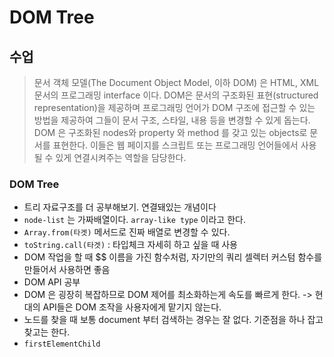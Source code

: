 # DOM Tree

## 수업

> 문서 객체 모델(The Document Object Model, 이하 DOM) 은 HTML, XML 문서의 프로그래밍 interface 이다. DOM은 문서의 구조화된 표현(structured representation)을 제공하며 프로그래밍 언어가 DOM 구조에 접근할 수 있는 방법을 제공하여 그들이 문서 구조, 스타일, 내용 등을 변경할 수 있게 돕는다. DOM 은 구조화된 nodes와 property 와 method 를 갖고 있는 objects로 문서를 표현한다. 이들은 웹 페이지를 스크립트 또는 프로그래밍 언어들에서 사용될 수 있게 연결시켜주는 역할을 담당한다.

### DOM Tree

- 트리 자료구조를 더 공부해보기. 연결돼있는 개념이다
- `node-list` 는 가짜배열이다. `array-like type` 이라고 한다.
- `Array.from(타겟)` 메서드로 진짜 배열로 변경할 수 있다.
- `toString.call(타겟)` : 타입체크 자세히 하고 싶을 때 사용
- DOM 작업을 할 때 $$ 이름을 가진 함수처럼, 자기만의 쿼리 셀렉터 커스텀 함수를 만들어서 사용하면 좋음
- DOM API 공부
- DOM 은 굉장히 복잡하므로 DOM 제어를 최소화하는게 속도를 빠르게 한다. -> 현대의 API들은 DOM 조작을 사용자에게 맡기지 않는다.
- 노드를 찾을 때 보통 document 부터 검색하는 경우는 잘 없다. 기준점을 하나 잡고 찾고는 한다.
- `firstElementChild`
